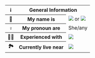 <table>
	<tr>
		<th>ℹ️</th>
    <th colspan="2">General Information</th>
  </tr>
  <tr>
    <th>👩</th>
    <th>My name is</th>
    <td><img src="https://img.shields.io/badge/-Kalina%20Aryani%20Gandeswara-blue?style=flat"> or <img src="https://img.shields.io/badge/-Ry-red?style=flat"></td>
  </tr>
  <tr>
    <th>♀️</th>
    <th>My pronoun are</th>
    <td>She/any</td>
  </tr>
  <tr>
    <th>👩‍💻</th>
   	<th>Experienced with</th>
    <td><img src="https://img.shields.io/badge/javascript-%23323330.svg?style=for-the-badge&logo=javascript&logoColor=%23F7DF1E"></td>
  </tr>
  <tr>
    <th>🏞️</th>
    <th>Currently live near</th>
    <td><a href="https://discord.gg/TBAQ4UwsXK"><img src="https://discordapp.com/api/guilds/750907551633375234/widget.png?style=banner2"></a></td>
  </tr>
</table>

